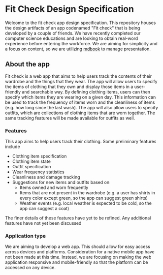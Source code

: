 # Fit Check Design Specification

Welcome to the fit check app design specification. This repository houses the design artifacts of an app codenamed "Fit check" that is being developed by a couple of friends. We have recently completed our computer science educations and are looking to obtain real-word experience before entering the workforce. We are aiming for simplicity and a focus on content, so we are utilizing [mdbook](https://github.com/rust-lang/mdBook) to manage presentation. 

## About the app

Fit check is a web app that aims to help users track the contents of their wardrobe and the things that they wear. The app will allow users to specify the items of clothing that they own and display those items in a user-friendly and searchable way. By defining clothing items, users can then specify which items they are wearing on a given day. This information can be used to track the frequency of items worn and the cleanliness of items (e.g. how long since the last wash). The app will also allow users to specify outfits, which are collections of clothing items that are worn together. The same tracking features will be made available for outfits as well.

### Features

This app aims to help users track their clothing. Some preliminary features include

- Clothing item specification
- Clothing item state
- Outfit specification
- Wear frequency statistics
- Cleanliness and damage tracking
- Suggestions for new items and outfits based on
  - Items owned and worn frequently
  - Items that are not present in the wardrobe (e.g. a user has shirts in every color except green, so the app can suggest green shirts)
  - Weather events (e.g. local weather is expected to be cold, so the app can suggest a coat)

The finer details of these features have yet to be refined. Any additional features have not yet been discussed

### Application type

We are aiming to develop a web app. This should allow for easy access across devices and platforms. Consideration for a native mobile app have not been made at this time. Instead, we are focusing on making the web application responsive and mobile-friendly so that the platform can be accessed on any device.
